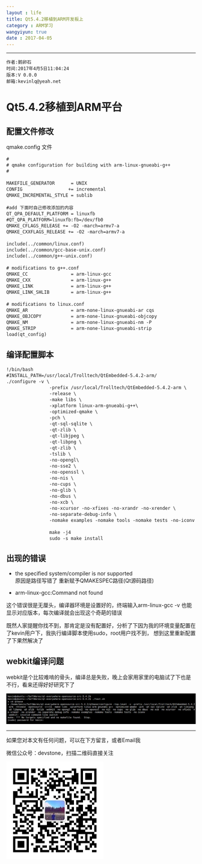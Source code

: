 ```yaml
---
layout : life
title: Qt5.4.2移植到ARM开发板上
category : ARM学习
wangyiyun: true
date : 2017-04-05
---
```


******

    作者:鹅卵石
    时间:2017年4月5日11:04:24
    版本:V 0.0.0
    邮箱:kevinlq@yeah.net

<!-- more -->

#  Qt5.4.2移植到ARM平台

## 配置文件修改

qmake.config 文件
```
#
# qmake configuration for building with arm-linux-gnueabi-g++
#

MAKEFILE_GENERATOR      = UNIX
CONFIG                 += incremental
QMAKE_INCREMENTAL_STYLE = sublib

#add 下面时自己修改添加的内容
QT_QPA_DEFAULT_PLATFORM = linuxfb
#QT_QPA_PLATFORM=linuxfb:fb=/dev/fb0
QMAKE_CFLAGS_RELEASE += -O2 -march=armv7-a
QMAKE_CXXFLAGS_RELEASE += -O2 -march=armv7-a

include(../common/linux.conf)
include(../common/gcc-base-unix.conf)
include(../common/g++-unix.conf)

# modifications to g++.conf
QMAKE_CC                = arm-linux-gcc
QMAKE_CXX               = arm-linux-g++
QMAKE_LINK              = arm-linux-g++
QMAKE_LINK_SHLIB        = arm-linux-g++

# modifications to linux.conf
QMAKE_AR                = arm-none-linux-gnueabi-ar cqs
QMAKE_OBJCOPY           = arm-none-linux-gnueabi-objcopy
QMAKE_NM                = arm-none-linux-gnueabi-nm -P
QMAKE_STRIP             = arm-none-linux-gnueabi-strip
load(qt_config)

```

## 编译配置脚本

```
!/bin/bash
#INSTALL_PATH=/usr/local/Trolltech/QtEmbedded-5.4.2-arm/
./configure -v \
                -prefix /usr/local/Trolltech/QtEmbedded-5.4.2-arm \
                -release \
                -make libs \
                -xplatform linux-arm-gnueabi-g++\
                -optimized-qmake \
                -pch \
                -qt-sql-sqlite \
                -qt-zlib \
                -qt-libjpeg \
                -qt-libpng \
                -qt-zlib \
                -tslib \
                -no-opengl\
                -no-sse2 \
                -no-openssl \
                -no-nis \
                -no-cups \
                -no-glib \
                -no-dbus \
                -no-xcb \
                -no-xcursor -no-xfixes -no-xrandr -no-xrender \
                -no-separate-debug-info \
                -nomake examples -nomake tools -nomake tests -no-iconv

                make -j4
                sudo -s make install

```

## 出现的错误
* the specified system/compiler is nor supported  
原因是路径写错了 
重新赋予QMAKESPEC路径(Qt源码路径)    

* arm-linux-gcc:Command not found

这个错误很是无厘头，编译器环境是设置好的，终端输入arm-linux-gcc -v 也能显示对应版本，每次编译就会出现这个奇葩的错误

既然人家提醒你找不到，那肯定是没有配置好，分析了下因为我的环境变量配置在了kevin用户下，我执行编译脚本使用sudo，root用户找不到，
想到这里重新配置了下果然解决了

## webkit编译问题
webkit是个比较难啃的骨头，编译总是失败，晚上会家用家里的电脑试了下也是不行，看来还得好好研究下了

![webkit编译错误](/res/img/blog/Qt学习/build_error.png)


---

如果您对本文有任何问题，可以在下方留言，或者Email我 

微信公众号：devstone，扫描二维码直接关注

![](/res/img/blog/qrcode_for_devstone.jpg)